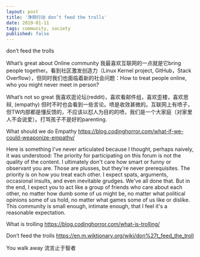 ```yaml
---
layout: post
title: '净网行动 don’t feed the trolls'
date: 2019-01-11
tags: community, society
published: false
---
```


don’t feed the trolls



What’s great about Online community 
我最喜欢互联网的一点就是它bring people together。看到社区激发创造力（Linux Kernel project, GitHub，Stack Overflow），但同时我们也面临着新的社会问题：How to treat people online, who you might never meet in person?

What’s not so great 
我喜欢逛论坛(reddit)，喜欢看邮件组，喜欢歪楼，喜欢思辩,  (empathy) 但时不时也会看到一些言论。喷是收效甚微的。互联网上有喷子，但TW内部都是懂反馈的，不应该以怼人为目的的喷，我们是一个大家庭（对家里人不会说爱）。打骂孩子不是好的parenting.

What should we do 
Empathy 
https://blog.codinghorror.com/what-if-we-could-weaponize-empathy/

Here is something I've never articulated because I thought, perhaps naively, it was understood:
The priority for participating on this forum is not the quality of the content. I ultimately don't care how smart or funny or observant you are. Those are plusses, but they're never prerequisites. The priority is on how you treat each other. I expect spats, arguments, occasional insults, and even inevitable grudges. We've all done that. But in the end, I expect you to act like a group of friends who care about each other, no matter how dumb some of us might be, no matter what political opinions some of us hold, no matter what games some of us like or dislike. This community is small enough, intimate enough, that I feel it's a reasonable expectation.


What is trolling https://blog.codinghorror.com/what-is-trolling/

Don’t feed the trolls
https://en.m.wiktionary.org/wiki/don%27t_feed_the_troll

You walk away
流言止于智者
